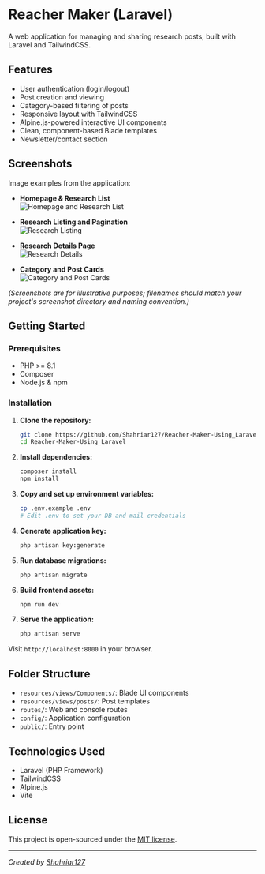 # Reacher Maker (Laravel)

A web application for managing and sharing research posts, built with Laravel and TailwindCSS.

## Features

- User authentication (login/logout)
- Post creation and viewing
- Category-based filtering of posts
- Responsive layout with TailwindCSS
- Alpine.js-powered interactive UI components
- Clean, component-based Blade templates
- Newsletter/contact section

## Screenshots

Image examples from the application:

- **Homepage & Research List**  
  ![Homepage and Research List](./screenshots/screenshot4.png)

- **Research Listing and Pagination**  
  ![Research Listing](./screenshots/screenshot2.png)

- **Research Details Page**  
  ![Research Details](./screenshots/screenshot1.png)

- **Category and Post Cards**  
  ![Category and Post Cards](./screenshots/screenshot3.png)

*(Screenshots are for illustrative purposes; filenames should match your project's screenshot directory and naming convention.)*

## Getting Started

### Prerequisites

- PHP >= 8.1
- Composer
- Node.js & npm

### Installation

1. **Clone the repository:**
   ```bash
   git clone https://github.com/Shahriar127/Reacher-Maker-Using_Laravel.git
   cd Reacher-Maker-Using_Laravel
   ```
2. **Install dependencies:**
   ```bash
   composer install
   npm install
   ```
3. **Copy and set up environment variables:**
   ```bash
   cp .env.example .env
   # Edit .env to set your DB and mail credentials
   ```
4. **Generate application key:**
   ```bash
   php artisan key:generate
   ```
5. **Run database migrations:**
   ```bash
   php artisan migrate
   ```
6. **Build frontend assets:**
   ```bash
   npm run dev
   ```
7. **Serve the application:**
   ```bash
   php artisan serve
   ```

Visit `http://localhost:8000` in your browser.

## Folder Structure

- `resources/views/Components/`: Blade UI components
- `resources/views/posts/`: Post templates
- `routes/`: Web and console routes
- `config/`: Application configuration
- `public/`: Entry point

## Technologies Used

- Laravel (PHP Framework)
- TailwindCSS
- Alpine.js
- Vite

## License

This project is open-sourced under the [MIT license](https://opensource.org/licenses/MIT).

---
*Created by [Shahriar127](https://github.com/Shahriar127)*
